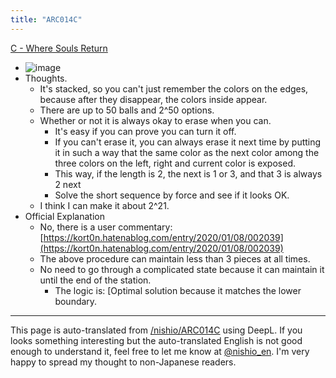 ```yaml
---
title: "ARC014C"
---
```


[C - Where Souls Return](https://atcoder.jp/contests/arc014/tasks/arc014_3)
- ![image](https://gyazo.com/913d5c6fe52dfe68b9aa345fe3cb9899/thumb/1000)
- Thoughts.
    - It's stacked, so you can't just remember the colors on the edges, because after they disappear, the colors inside appear.
    - There are up to 50 balls and 2^50 options.
    - Whether or not it is always okay to erase when you can.
        - It's easy if you can prove you can turn it off.
        - If you can't erase it, you can always erase it next time by putting it in such a way that the same color as the next color among the three colors on the left, right and current color is exposed.
        - This way, if the length is 2, the next is 1 or 3, and that 3 is always 2 next
        - Solve the short sequence by force and see if it looks OK.
    - I think I can make it about 2^21.
- Official Explanation
    - No, there is a user commentary: [https://kort0n.hatenablog.com/entry/2020/01/08/002039](https://kort0n.hatenablog.com/entry/2020/01/08/002039)
    - The above procedure can maintain less than 3 pieces at all times.
    - No need to go through a complicated state because it can maintain it until the end of the station.
        - The logic is: [Optimal solution because it matches the lower boundary.

---
This page is auto-translated from [/nishio/ARC014C](https://scrapbox.io/nishio/ARC014C) using DeepL. If you looks something interesting but the auto-translated English is not good enough to understand it, feel free to let me know at [@nishio_en](https://twitter.com/nishio_en). I'm very happy to spread my thought to non-Japanese readers.